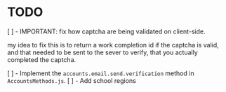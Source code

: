# TODO

[ ] - IMPORTANT: fix how captcha are being validated on client-side.

my idea to fix this is to return a work completion id if the captcha is valid, and that needed to be sent to the sever to verify, that you actually completed the captcha.

[ ] - Implement the `accounts.email.send.verification` method in `AccountsMethods.js`.
[ ] - Add school regions
